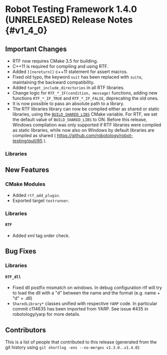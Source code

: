 Robot Testing Framework 1.4.0 (UNRELEASED) Release Notes               {#v1_4_0}
========================================================

Important Changes
-----------------

* RTF now requires CMake 3.5 for building. 
* C++11 is required for compiling and using RTF.
* Added `[[noreturn]]` c++11 statement for assert macros.
* Fixed old typo, the keyword `suit` has been replaced with `suite`, maintaining
  the backward compatibility.
* Added `target_include_directories` in all RTF libraries.
* Change logic for `RTF_*_IF(condition, message)` functions, adding new
  functions `RTF_*_IF_TRUE` and `RTF_*_IF_FALSE`, deprecating the old ones.
* It is now possible to pass an absolute path to a library.
* The RTF libraries library can now be compiled either as shared or 
  static libraries, using the [`BUILD_SHARED_LIBS`](https://cmake.org/cmake/help/v3.5/variable/BUILD_SHARED_LIBS.html)
  CMake variable. For RTF, we set the default value of `BUILD_SHARED_LIBS` to ON.
  Before this release, Windows compilation was only supported if RTF libraries were compiled
  as static libraries, while now also on Windows by default libraries are compiled as shared ( https://github.com/robotology/robot-testing/pull/85 ).

### Libraries


New Features
------------

### CMake Modules

* Added `rtf_add_plugin`.
* Exported target `testrunner`.

### Libraries

#### `RTF`

* Added xml tag order check.

Bug Fixes
---------

### Libraries

#### `RTF_dll`

* Fixed dll postfix mismatch on windows.
  In debug configuration rtf will try to load the dll with a "d" between the
  name and the format (e.g. name + "d" + .dll)
* `SharedLibrary*` classes unified with respective `YARP` code.
  In particular commit c114635 has been imported from YARP.
  See issue #435 in robotology/yarp for more details.

Contributors
------------

This is a list of people that contributed to this release (generated from the
git history using `git shortlog -ens --no-merges v1.3.0..v1.4.0`):

```
```
